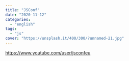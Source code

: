 ```yaml
---
title: "JSConf"
date: "2020-11-12"
categories:
  - "english"
tags:
  - "js"
cover: "https://unsplash.it/400/300/?unnamed-21.jpg"
---
```


https://www.youtube.com/user/jsconfeu
